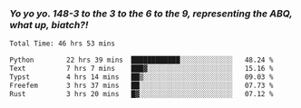 ### ***Yo yo yo. 148-3 to the 3 to the 6 to the 9, representing the ABQ, what up, biatch?!***

<!--START_SECTION:waka-->

```txt
Total Time: 46 hrs 53 mins

Python        22 hrs 39 mins  ████████████░░░░░░░░░░░░░   48.24 %
Text          7 hrs 7 mins    ███▓░░░░░░░░░░░░░░░░░░░░░   15.16 %
Typst         4 hrs 14 mins   ██▒░░░░░░░░░░░░░░░░░░░░░░   09.03 %
Freefem       3 hrs 37 mins   ██░░░░░░░░░░░░░░░░░░░░░░░   07.73 %
Rust          3 hrs 20 mins   █▓░░░░░░░░░░░░░░░░░░░░░░░   07.12 %
```

<!--END_SECTION:waka-->

<!--
**AJMC2002/AJMC2002** is a ✨ _special_ ✨ repository because its `README.md` (this file) appears on your GitHub profile.

Here are some ideas to get you started:

- 🔭 I’m currently working on ...
- 🌱 I’m currently learning ...
- 👯 I’m looking to collaborate on ...
- 🤔 I’m looking for help with ...
- 💬 Ask me about ...
- 📫 How to reach me: ...
- 😄 Pronouns: ...
- ⚡ Fun fact: ...
-->
